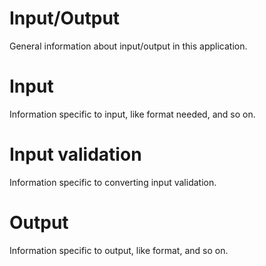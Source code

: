 # Input/Output

General information about input/output in this application.

# Input

Information specific to input, like format needed, and so on.

# Input validation

Information specific to converting input validation.

# Output

Information specific to output, like format, and so on.
